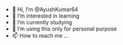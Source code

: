 - 👋 Hi, I’m @AyushKumar64
- 👀 I’m interested in learning
- 🌱 I’m currently studying
- 💞️ I’m using this only for personal purpose
- 📫 How to reach me ...

<!---
AyushKumar64/AyushKumar64 is a ✨ special ✨ repository because its `README.md` (this file) appears on your GitHub profile.
You can click the Preview link to take a look at your changes.
--->
